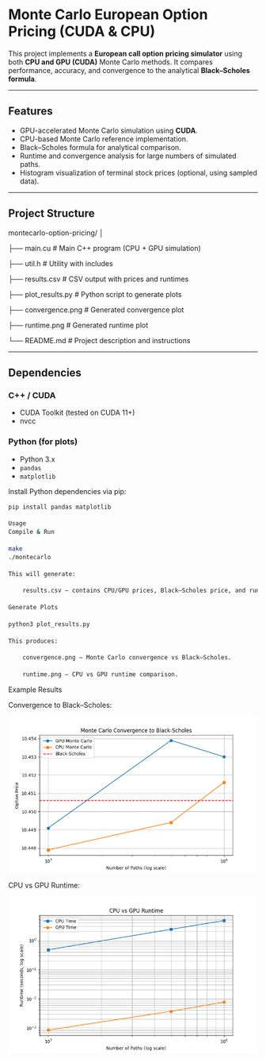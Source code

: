 # Monte Carlo European Option Pricing (CUDA & CPU)

This project implements a **European call option pricing simulator** using both **CPU and GPU (CUDA)** Monte Carlo methods. It compares performance, accuracy, and convergence to the analytical **Black–Scholes formula**.

---

## Features

- GPU-accelerated Monte Carlo simulation using **CUDA**.
- CPU-based Monte Carlo reference implementation.
- Black–Scholes formula for analytical comparison.
- Runtime and convergence analysis for large numbers of simulated paths.
- Histogram visualization of terminal stock prices (optional, using sampled data).

---

## Project Structure

montecarlo-option-pricing/
│

├── main.cu # Main C++ program (CPU + GPU simulation)

├── util.h # Utility with includes

├── results.csv # CSV output with prices and runtimes

├── plot_results.py # Python script to generate plots

├── convergence.png # Generated convergence plot

├── runtime.png # Generated runtime plot

└── README.md # Project description and instructions


---

## Dependencies

### C++ / CUDA
- CUDA Toolkit (tested on CUDA 11+)
- nvcc

### Python (for plots)
- Python 3.x
- `pandas`
- `matplotlib`

Install Python dependencies via pip:

```bash
pip install pandas matplotlib

Usage
Compile & Run

make
./montecarlo

This will generate:

    results.csv – contains CPU/GPU prices, Black–Scholes price, and runtimes.

Generate Plots

python3 plot_results.py

This produces:

    convergence.png – Monte Carlo convergence vs Black–Scholes.

    runtime.png – CPU vs GPU runtime comparison.
```
Example Results

Convergence to Black–Scholes:

![Convergence](convergence.png)

CPU vs GPU Runtime:

![Runtime](runtime.png)
